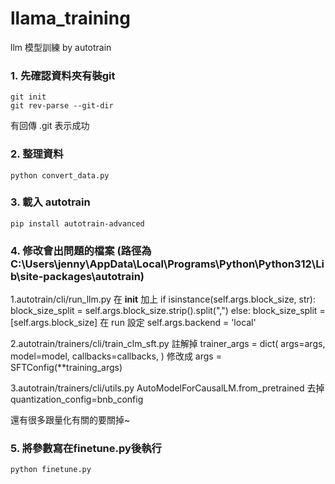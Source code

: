 # llama_training
llm 模型訓練 by autotrain

### 1. 先確認資料夾有裝git ###
```
git init
git rev-parse --git-dir
```
有回傳 .git 表示成功
### 2. 整理資料 ###
```
python convert_data.py
```
### 3. 載入 autotrain ###
```
pip install autotrain-advanced  

```

### 4. 修改會出問題的檔案 (路徑為 C:\Users\jenny\AppData\Local\Programs\Python\Python312\Lib\site-packages\autotrain)
1.autotrain/cli/run_llm.py
在 __init__ 加上
if isinstance(self.args.block_size, str):
            block_size_split = self.args.block_size.strip().split(",")
        else:
            block_size_split = [self.args.block_size]
在 run 設定
self.args.backend = 'local' 

2.autotrain/trainers/cli/train_clm_sft.py
註解掉
    trainer_args = dict(
       args=args,
       model=model,
        callbacks=callbacks,
    )
修改成 args = SFTConfig(**training_args)

3.autotrain/trainers/cli/utils.py
   AutoModelForCausalLM.from_pretrained 去掉 quantization_config=bnb_config
   
還有很多跟量化有關的要關掉~

### 5. 將參數寫在finetune.py後執行 ###
```
python finetune.py

```

